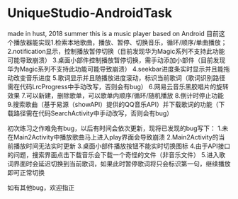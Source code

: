# UniqueStudio-AndroidTask
made in hust, 2018 summer
this is a music player based on Android
目前这个播放器能实现1.检索本地歌曲，播放、暂停、切换音乐，循环/顺序/单曲播放；
                  2.notification显示，控制播放暂停切换（目前发现华为Magic系列不支持此功能可能导致崩溃）
                  3.桌面小部件控制播放暂停切换，需手动添加小部件（目前发现华为Magic系列不支持此功能可能导致崩溃）
                  4.seekbar进度条实时显示并且能拖动改变音乐进度
                  5.歌词显示并且随播放进度滚动，标识当前歌词（歌词识别路径需在代码LrcProgress中手动改写，否则会有bug）
                  6.网易云音乐黑胶唱片的旋转效果
                  7.可以新建，删除歌单，可以歌单内顺序/循环/随机播放
                  8.倒计时停止功能
                  9.搜索歌曲（基于易源（showAPI）提供的QQ音乐API）并下载歌词的功能（下载路径需在代码SearchActivity中手动改写，否则会有bug）


初次练习之作难免有bug，以后有时间会依次更新，现将已发现的bug写下：
1.未在Main2Activity中播放歌曲马上进入play界面会导致崩溃
2.Main2Activity的当前播放时间无法实时更新
3.桌面小部件播放按钮不能实时切换图标
4.由于API接口的问题，搜索界面点击下载音乐会下载一个奇怪的文件（非音乐文件）
5.进入歌词界面时会延迟切换到当前歌词，如果此时暂停歌词将只会标识第一句，继续播放即可正常切换

如有其他bug，欢迎指正
